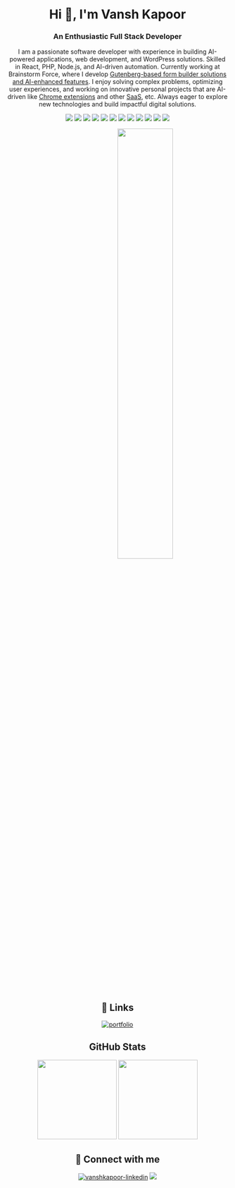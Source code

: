 <!DOCTYPE html>
<html>
<body>

<h1 align="center">Hi 👋, I'm Vansh Kapoor</h1>
<h3 align="center">An Enthusiastic Full Stack Developer</h3>
<p align="center">I am a passionate software developer with experience in building AI-powered applications, web development, and WordPress solutions. Skilled in React, PHP, Node.js, and AI-driven automation. Currently working at Brainstorm Force, where I develop <a href="https://wordpress.org/plugins/sureforms/">Gutenberg-based form builder solutions and AI-enhanced features</a>. I enjoy solving complex problems, optimizing user experiences, and working on innovative personal projects that are AI-driven like <a href="https://chromewebstore.google.com/detail/use-chat-gpt-on-any-websi/obfekodipjodhijlofdpmalbihfaaimn">Chrome extensions</a> and other <a href="https://nofakemails.me">SaaS</a>, etc. Always eager to explore new technologies and build impactful digital solutions.</p>

<p align= "center">
  <img src="https://img.shields.io/badge/HTML-DD4A24"/>
  <img src="https://img.shields.io/badge/CSS-2763EA"/>
  <img src="https://img.shields.io/badge/Tailwindcss-00BBFF"/>
  <img src="https://img.shields.io/badge/Javascript-EFCD46"/>
  <img src="https://img.shields.io/badge/TypeScript-3077C6"/>
  <img src="https://img.shields.io/badge/React-119FCA"/>
  <img src="https://img.shields.io/badge/Next-000000"/>
  <img src="https://img.shields.io/badge/Node-2C2C2C"/>
  <img src="https://img.shields.io/badge/PHP-7377AD"/>
  <img src="https://img.shields.io/badge/Laravel-EF3E2F"/>
  <img src="https://img.shields.io/badge/PostgreSQL-6597C10"/>
  <img src="https://img.shields.io/badge/MySQL-DC8903"/>
</p>

<div align="center">
  <p align="center"><img style="margin-left:25%" width="50%" align="center" height="auto" src="https://sagarmude.netlify.app/static/media/avatar.711110cc.svg" height="175px"/></p>
</div>

<div align="center">

## 🔗 Links
[![portfolio](https://img.shields.io/badge/portfolio-4AACF3?style=for-the-badge&logo=ko-fi&logoColor=white)](https://vanshk141999.github.io)

## GitHub Stats
<div align="center">
  <img height="180em" src="https://github-readme-stats-git-master-vanshs-projects.vercel.app/api?username=vanshk141999&show_icons=true&include_all_commits=true&count_private=true&show=prs_merged,prs_merged_percentage&hide=stars"/>
  <img height="180em" src="https://github-readme-stats-git-master-vanshs-projects.vercel.app/api/top-langs/?username=vanshk141999&layout=compact&langs_count=6"/>
</div>

## 🔗 Connect with me
<span align="left">
  <a href="https://www.linkedin.com/in/vansh-kapoor-vk/"><img src="https://img.shields.io/badge/LinkedIn-0077B5?style=for-the-badge&logo=linkedin&logoColor=white" alt="vanshkapoor-linkedin"/></a>
  <a href="mailto:kvansh297@gmail.com">
    <img src="https://img.shields.io/badge/Gmail-D14836?style=for-the-badge&logo=gmail&logoColor=white"   />
  </a>
</span>

</div>
</body>
</html>
